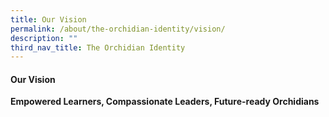 ```yaml
---
title: Our Vision
permalink: /about/the-orchidian-identity/vision/
description: ""
third_nav_title: The Orchidian Identity
---
```

<div align="justify">
	
<h4>Our Vision</h4>
	
<p><strong>Empowered Learners, Compassionate Leaders, Future-ready Orchidians</strong></p>
	
</div>